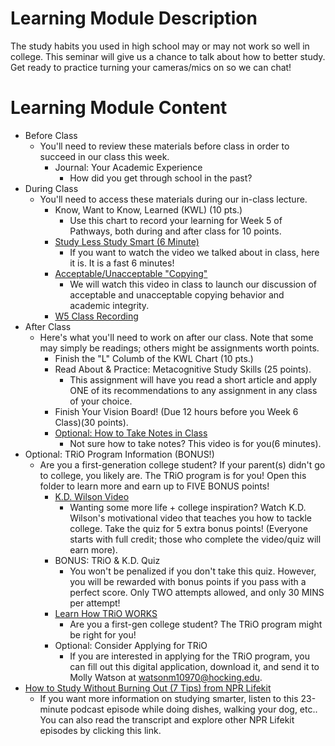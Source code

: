 # Learning Module Description

The study habits you used in high school may or may not work so well in college. This seminar will give us a chance to talk about how to better study. Get ready to practice turning your cameras/mics on so we can chat!

# Learning Module Content

- Before Class
  - You'll need to review these materials before class in order to succeed in our class this week.
    - Journal: Your Academic Experience
      - How did you get through school in the past?
- During Class
  - You'll need to access these materials during our in-class lecture.
    - Know, Want to Know, Learned (KWL) (10 pts.)
      - Use this chart to record your learning for Week 5 of Pathways, both during and after class for 10 points.
    - [Study Less Study Smart (6 Minute)](https://www.youtube.com/watch?v=23Xqu0jXlfs)
      - If you want to watch the video we talked about in class, here it is. It is a fast 6 minutes!
    - [Acceptable/Unacceptable "Copying"](https://www.youtube.com/watch?v=8Bx5DAqTPhU&feature=emb_logo)
      - We will watch this video in class to launch our discussion of acceptable and unacceptable copying behavior and academic integrity.
    - [W5 Class Recording](https://learn-us-east-1-prod-fleet02-xythos.content.blackboardcdn.com/5df2c00b32acb/172550?X-Blackboard-Expiration=1606262400000&X-Blackboard-Signature=5OaH6Bw4%2B6gRLe0rEkRO8ubgiJmy957FfeYtxaqT0pc%3D&X-Blackboard-Client-Id=304933&response-cache-control=private%2C%20max-age%3D21600&response-content-disposition=inline%3B%20filename%2A%3DUTF-8%27%27W5%2520Class%2520Recording.mp4&response-content-type=video%2Fmp4&X-Amz-Algorithm=AWS4-HMAC-SHA256&X-Amz-Date=20201124T180000Z&X-Amz-SignedHeaders=host&X-Amz-Expires=21600&X-Amz-Credential=AKIAZH6WM4PL5SJBSTP6%2F20201124%2Fus-east-1%2Fs3%2Faws4_request&X-Amz-Signature=e063f3c7ee73a59eb43fde4168e9426564aba36e7831b0000b3fdbd4f6a558e2)
- After Class
  - Here's what you'll need to work on after our class. Note that some may simply be readings; others might be assignments worth points.
    - Finish the "L" Columb of the KWL Chart (10 pts.)
    - Read About & Practice: Metacognitive Study Skills (25 points).
      - This assignment will have you read a short article and apply ONE of its recommendations to any assignment in any class of your choice.
    - Finish Your Vision Board! (Due 12 hours before you Week 6 Class)(30 points).
    - [Optional: How to Take Notes in Class](https://www.youtube.com/watch?v=AffuwyJZTQQ&feature=emb_title)
      - Not sure how to take notes? This video is for you(6 minutes).
- Optional: TRiO Program Information (BONUS!)
  - Are you a first-generation college student? If your parent(s) didn't go to college, you likely are. The TRiO program is for you! Open this folder to learn more and earn up to FIVE BONUS points!
    - [K.D. Wilson Video](https://www.youtube.com/watch?v=K33-qZLJpyM&feature=youtu.be)
      - Wanting some more life + college inspiration? Watch K.D. Wilson's motivational video that teaches you how to tackle college. Take the quiz for 5 extra bonus points! (Everyone starts with full credit; those who complete the video/quiz will earn more).
    - BONUS: TRiO & K.D. Quiz
      - You won't be penalized if you don't take this quiz. However, you will be rewarded with bonus points if you pass with a perfect score. Only TWO attempts allowed, and only 30 MINS per attempt!
    - [Learn How TRiO WORKS](https://www.youtube.com/watch?v=2xBEdtMpyw0)
      - Are you a first-gen college student? The TRiO program might be right for you!
    - Optional: Consider Applying for TRiO
      - If you are interested in applying for the TRiO program, you can fill out this digital application, download it, and send it to Molly Watson at <watsonm10970@hocking.edu>.
- [How to Study Without Burning Out (7 Tips) from NPR Lifekit](https://www.npr.org/2019/09/03/757161013/how-to-do-well-and-be-happy-in-college)
  - If you want more information on studying smarter, listen to this 23-minute podcast episode while doing dishes, walking your dog, etc.. You can also read the transcript and explore other NPR Lifekit episodes by clicking this link.
